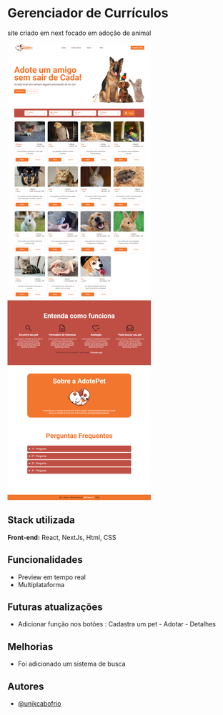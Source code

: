 
# Gerenciador de Currículos

site criado em next focado em adoção de animal

![Imagem](https://github.com/unikcabofrio/nextjs-adoteumanimal/blob/main/public/site.png?raw=true)

## Stack utilizada

**Front-end:** React, NextJs, Html, CSS

<!-- ## Variáveis de Ambiente

Para rodar esse projeto, você vai precisar adicionar as seguintes variáveis de ambiente no seu .env

`API_KEY`

`ANOTHER_API_KEY` -->

## Funcionalidades

- Preview em tempo real
- Multiplataforma

## Futuras atualizações

- Adicionar função nos botões : Cadastra um pet - Adotar - Detalhes

## Melhorias

- Foi adicionado um sistema de busca

## Autores

- [@unikcabofrio](https://github.com/unikcabofrio)

